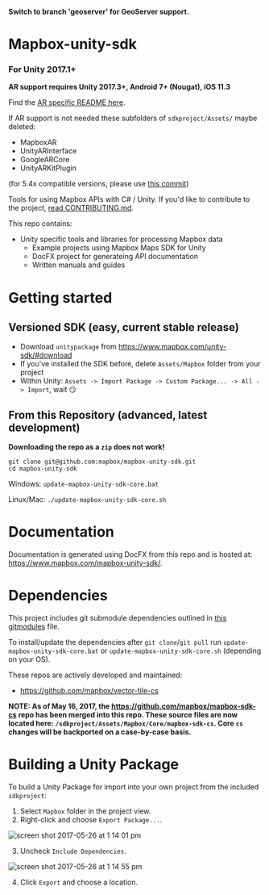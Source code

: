 **Switch to branch 'geoserver' for GeoServer support.**

# Mapbox-unity-sdk
### For Unity 2017.1+  

**AR support requires Unity 2017.3+, Android 7+ (Nougat), iOS 11.3**

Find the [AR specific README here](README-AR.md).

If AR support is not needed these subfolders of `sdkproject/Assets/` maybe deleted:
* MapboxAR
* UnityARInterface
* GoogleARCore
* UnityARKitPlugin

(for 5.4x compatible versions, please use [this commit](https://github.com/mapbox/mapbox-unity-sdk/releases/tag/Last-official-Unity5x-support))

Tools for using Mapbox APIs with C# / Unity. If you'd like to contribute to the project, [read CONTRIBUTING.md](CONTRIBUTING.md).

This repo contains:
- Unity specific tools and libraries for processing Mapbox data
  - Example projects using Mapbox Maps SDK for Unity
  - DocFX project for generateing API documentation
  - Written manuals and guides

# Getting started

## Versioned SDK (easy, current stable release)

* Download `unitypackage` from https://www.mapbox.com/unity-sdk/#download
* If you've installed the SDK before, delete `Assets/Mapbox` folder from your project
* Within Unity: `Assets -> Import Package -> Custom Package... -> All -> Import`, wait :smirk:

## From this Repository (advanced, latest development)

**Downloading the repo as a `zip` does not work!**

```
git clone git@github.com:mapbox/mapbox-unity-sdk.git
cd mapbox-unity-sdk
```

Windows: `update-mapbox-unity-sdk-core.bat`

Linux/Mac: `./update-mapbox-unity-sdk-core.sh`


# Documentation
Documentation is generated using DocFX from this repo and is hosted at: https://www.mapbox.com/mapbox-unity-sdk/.

# Dependencies
This project includes git submodule dependencies outlined in [this gitmodules](https://github.com/mapbox/mapbox-unity-sdk/blob/develop/.gitmodules) file.

To install/update the dependencies after `git clone`/`git pull` run `update-mapbox-unity-sdk-core.bat` or `update-mapbox-unity-sdk-core.sh` (depending on your OS).

These repos are actively developed and maintained:
- https://github.com/mapbox/vector-tile-cs

**NOTE: As of May 16, 2017, the https://github.com/mapbox/mapbox-sdk-cs repo has been merged into this repo. These source files are now located here: `/sdkproject/Assets/Mapbox/Core/mapbox-sdk-cs`. Core `cs` changes will be backported on a case-by-case basis.**

# Building a Unity Package
To build a Unity Package for import into your own project from the included `sdkproject`:
1. Select `Mapbox` folder in the project view.
2. Right-click and choose `Export Package...`.

![screen shot 2017-05-26 at 1 14 01 pm](https://cloud.githubusercontent.com/assets/23202691/26509552/7b536a6c-4216-11e7-9f50-b4b461fa73b8.png)

3. Uncheck `Include Dependencies`.

![screen shot 2017-05-26 at 1 14 55 pm](https://cloud.githubusercontent.com/assets/23202691/26509585/9d9677c2-4216-11e7-82ae-c34d150d6d5c.png)

4. Click `Export` and choose a location.
